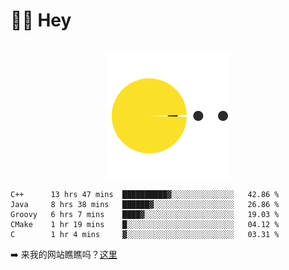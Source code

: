 
# 👋🏻 Hey
<div align="center">
	<br>
	<img src="https://raw.githubusercontent.com/Aniket965/Aniket965/master/pacman.svg?sanitize=true" width="200" height="200">
	<br>
</div>

<!--START_SECTION:waka-->
```text
C++      13 hrs 47 mins  ██████████▓░░░░░░░░░░░░░░   42.86 % 
Java     8 hrs 38 mins   ██████▓░░░░░░░░░░░░░░░░░░   26.86 % 
Groovy   6 hrs 7 mins    ████▓░░░░░░░░░░░░░░░░░░░░   19.03 % 
CMake    1 hr 19 mins    █░░░░░░░░░░░░░░░░░░░░░░░░   04.12 % 
C        1 hr 4 mins     ▓░░░░░░░░░░░░░░░░░░░░░░░░   03.31 % 
```
<!--END_SECTION:waka-->

 ➡️  来我的网站瞧瞧吗？[这里](https://www.shaolongfei.com)
